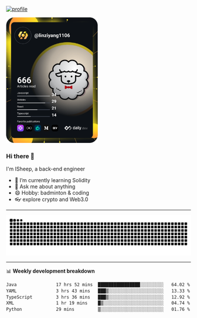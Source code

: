 [![profile](https://user-images.githubusercontent.com/54968314/208005045-e4b42f3b-833d-4242-bfcc-e764865553a2.svg)](https://www.calligrapher.ai/)

<a href="https://app.daily.dev/linziyang1106"><img src="/devcard.png" width="250" alt="ISheep's Dev Card"/></a>

### Hi there 🐏

I'm ISheep, a back-end engineer

- 🔭 I’m currently learning Solidity
- 💬 Ask me about anything
- 😄 Hobby: badminton & coding
- 👓 explore crypto and Web3.0

-------

![](https://raw.githubusercontent.com/ISheepp/ISheepp/output/github-contribution-grid-snake.svg)

-------

📊 **Weekly development breakdown**
<!--START_SECTION:waka-->

```txt
Java               17 hrs 52 mins  ████████████████░░░░░░░░░   64.02 %
YAML               3 hrs 43 mins   ███▒░░░░░░░░░░░░░░░░░░░░░   13.33 %
TypeScript         3 hrs 36 mins   ███▒░░░░░░░░░░░░░░░░░░░░░   12.92 %
XML                1 hr 19 mins    █▒░░░░░░░░░░░░░░░░░░░░░░░   04.74 %
Python             29 mins         ▒░░░░░░░░░░░░░░░░░░░░░░░░   01.76 %
```

<!--END_SECTION:waka-->
